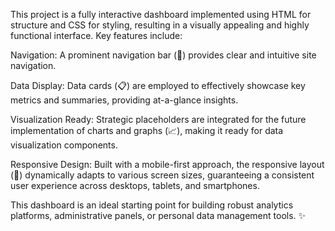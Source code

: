 This project is a fully interactive dashboard implemented using HTML for structure and CSS for styling, resulting in a visually appealing and highly functional interface. Key features include:

Navigation: A prominent navigation bar (🔗) provides clear and intuitive site navigation.

Data Display: Data cards (📋) are employed to effectively showcase key metrics and summaries, providing at-a-glance insights.

Visualization Ready: Strategic placeholders are integrated for the future implementation of charts and graphs (📈), making it ready for data visualization components.

Responsive Design: Built with a mobile-first approach, the responsive layout (📱) dynamically adapts to various screen sizes, guaranteeing a consistent user experience across desktops, tablets, and smartphones.

This dashboard is an ideal starting point for building robust analytics platforms, administrative panels, or personal data management tools. ✨
